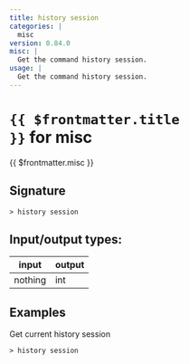```yaml
---
title: history session
categories: |
  misc
version: 0.84.0
misc: |
  Get the command history session.
usage: |
  Get the command history session.
---
```


# <code>{{ $frontmatter.title }}</code> for misc

<div class='command-title'>{{ $frontmatter.misc }}</div>

## Signature

```> history session ```


## Input/output types:

| input   | output |
| ------- | ------ |
| nothing | int    |

## Examples

Get current history session
```shell
> history session

```
